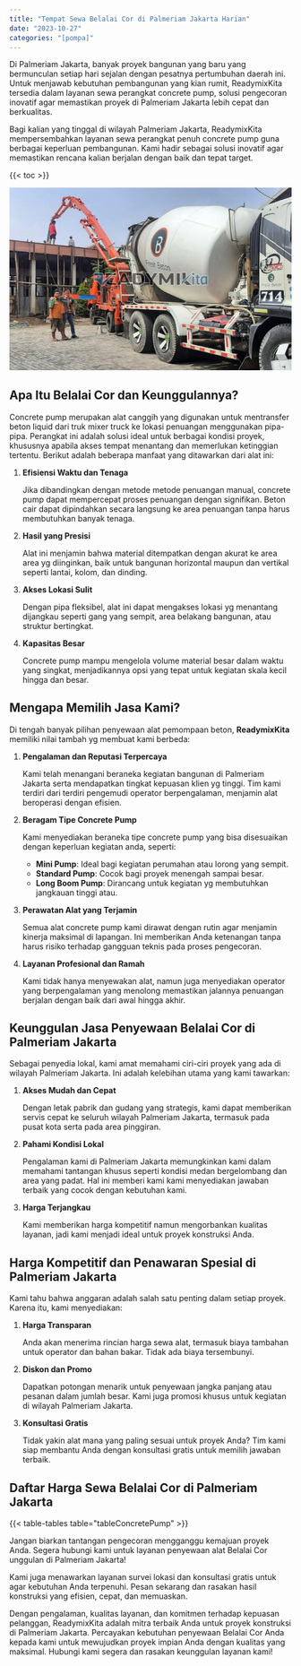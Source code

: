 ```yaml
---
title: "Tempat Sewa Belalai Cor di Palmeriam Jakarta Harian"
date: "2023-10-27"
categories: "[pompa]"
---
```


Di Palmeriam Jakarta, banyak proyek bangunan yang baru yang bermunculan setiap hari sejalan dengan pesatnya pertumbuhan daerah ini. Untuk menjawab kebutuhan pembangunan yang kian rumit, ReadymixKita tersedia dalam layanan sewa perangkat concrete pump, solusi pengecoran inovatif agar memastikan proyek di Palmeriam Jakarta lebih cepat dan berkualitas.

Bagi kalian yang tinggal di wilayah Palmeriam Jakarta, ReadymixKita mempersembahkan layanan sewa perangkat penuh concrete pump guna berbagai keperluan pembangunan. Kami hadir sebagai solusi inovatif agar memastikan rencana kalian berjalan dengan baik dan tepat target.

{{< toc >}}

![Tempat Sewa Belalai Cor di Palmeriam Jakarta Harian](/images/pompa/sewa-pompa-18.jpg)

## Apa Itu Belalai Cor dan Keunggulannya?

Concrete pump merupakan alat canggih yang digunakan untuk mentransfer beton liquid dari truk mixer truck ke lokasi penuangan menggunakan pipa-pipa. Perangkat ini adalah solusi ideal untuk berbagai kondisi proyek, khususnya apabila akses tempat menantang dan memerlukan ketinggian tertentu. Berikut adalah beberapa manfaat yang ditawarkan dari alat ini:

1. **Efisiensi Waktu dan Tenaga**

   Jika dibandingkan dengan metode metode penuangan manual, concrete pump dapat mempercepat proses penuangan dengan signifikan. Beton cair dapat dipindahkan secara langsung ke area penuangan tanpa harus membutuhkan banyak tenaga.

2. **Hasil yang Presisi**

   Alat ini menjamin bahwa material ditempatkan dengan akurat ke area area yg diinginkan, baik untuk bangunan horizontal maupun dan vertikal seperti lantai, kolom, dan dinding.

3. **Akses Lokasi Sulit**

   Dengan pipa fleksibel, alat ini dapat mengakses lokasi yg menantang dijangkau seperti gang yang sempit, area belakang bangunan, atau struktur bertingkat.

4. **Kapasitas Besar**

   Concrete pump mampu mengelola volume material besar dalam waktu yang singkat, menjadikannya opsi yang tepat untuk kegiatan skala kecil hingga dan besar.

## Mengapa Memilih Jasa Kami?

Di tengah banyak pilihan penyewaan alat pemompaan beton, **ReadymixKita** memiliki nilai tambah yg membuat kami berbeda:

1. **Pengalaman dan Reputasi Terpercaya**

   Kami telah menangani beraneka kegiatan bangunan di Palmeriam Jakarta serta mendapatkan tingkat kepuasan klien yg tinggi. Tim kami terdiri dari terdiri pengemudi operator berpengalaman, menjamin alat beroperasi dengan efisien.

2. **Beragam Tipe Concrete Pump**

   Kami menyediakan beraneka tipe concrete pump yang bisa disesuaikan dengan keperluan kegiatan anda, seperti:
   - **Mini Pump**: Ideal bagi kegiatan perumahan atau lorong yang sempit.
   - **Standard Pump**: Cocok bagi proyek menengah sampai besar.
   - **Long Boom Pump**: Dirancang untuk kegiatan yg membutuhkan jangkauan tinggi atau.

3. **Perawatan Alat yang Terjamin**

   Semua alat concrete pump kami dirawat dengan rutin agar menjamin kinerja maksimal di lapangan. Ini memberikan Anda ketenangan tanpa harus risiko terhadap gangguan teknis pada proses pengecoran.

4. **Layanan Profesional dan Ramah**

   Kami tidak hanya menyewakan alat, namun juga menyediakan operator yang berpengalaman yang menolong memastikan jalannya penuangan berjalan dengan baik dari awal hingga akhir.

## Keunggulan Jasa Penyewaan Belalai Cor di Palmeriam Jakarta

Sebagai penyedia lokal, kami amat memahami ciri-ciri proyek yang ada di wilayah Palmeriam Jakarta. Ini adalah kelebihan utama yang kami tawarkan:

1. **Akses Mudah dan Cepat**

   Dengan letak pabrik dan gudang yang strategis, kami dapat memberikan servis cepat ke seluruh wilayah Palmeriam Jakarta, termasuk pada pusat kota serta pada area pinggiran.

2. **Pahami Kondisi Lokal**

   Pengalaman kami di Palmeriam Jakarta memungkinkan kami dalam memahami tantangan khusus seperti kondisi medan bergelombang dan area yang padat. Hal ini memberi kami kami menyediakan jawaban terbaik yang cocok dengan kebutuhan kami.

3. **Harga Terjangkau**

   Kami memberikan harga kompetitif namun mengorbankan kualitas layanan, jadi kami menjadi ideal untuk proyek konstruksi Anda.

## Harga Kompetitif dan Penawaran Spesial di Palmeriam Jakarta

Kami tahu bahwa anggaran adalah salah satu penting dalam setiap proyek. Karena itu, kami menyediakan:

1. **Harga Transparan**

   Anda akan menerima rincian harga sewa alat, termasuk biaya tambahan untuk operator dan bahan bakar. Tidak ada biaya tersembunyi.

2. **Diskon dan Promo**

   Dapatkan potongan menarik untuk penyewaan jangka panjang atau pesanan dalam jumlah besar. Kami juga promosi khusus untuk kegiatan di wilayah Palmeriam Jakarta.

3. **Konsultasi Gratis**

   Tidak yakin alat mana yang paling sesuai untuk proyek Anda? Tim kami siap membantu Anda dengan konsultasi gratis untuk memilih jawaban terbaik.

## Daftar Harga Sewa Belalai Cor di Palmeriam Jakarta

{{< table-tables table="tableConcretePump" >}}

Jangan biarkan tantangan pengecoran mengganggu kemajuan proyek Anda. Segera hubungi kami untuk layanan penyewaan alat Belalai Cor unggulan di Palmeriam Jakarta!

Kami juga menawarkan layanan survei lokasi dan konsultasi gratis untuk agar kebutuhan Anda terpenuhi. Pesan sekarang dan rasakan hasil konstruksi yang efisien, cepat, dan memuaskan.

Dengan pengalaman, kualitas layanan, dan komitmen terhadap kepuasan pelanggan, ReadymixKita adalah mitra terbaik Anda untuk proyek konstruksi di Palmeriam Jakarta. Percayakan kebutuhan penyewaan Belalai Cor Anda kepada kami untuk mewujudkan proyek impian Anda dengan kualitas yang maksimal. Hubungi kami segera dan rasakan keunggulan layanan kami!